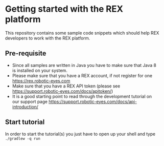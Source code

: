 # Getting started with the REX platform

This repository contains some sample code snippets which should help REX developers to work with the REX platform.

## Pre-requisite

* Since all samples are written in Java you have to make sure that Java 8 is installed on your system.
* Please make sure that you have a REX account, if not register for one https://rex.robotic-eyes.com
* Make sure that you have a REX API token (please see https://support.robotic-eyes.com/docs/apitoken/)
* It is a good starting point to read through the development tutorial on our support page https://support.robotic-eyes.com/docs/api-introduction/

## Start tutorial

In order to start the tutorial(s) you just have to open up your shell and type `./gradlew -q run`
